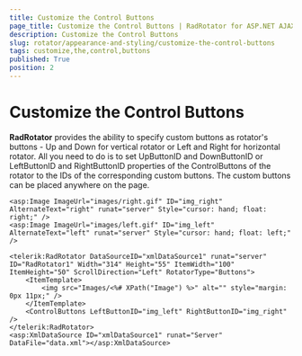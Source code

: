 ```yaml
---
title: Customize the Control Buttons
page_title: Customize the Control Buttons | RadRotator for ASP.NET AJAX Documentation
description: Customize the Control Buttons
slug: rotator/appearance-and-styling/customize-the-control-buttons
tags: customize,the,control,buttons
published: True
position: 2
---
```


# Customize the Control Buttons

**RadRotator** provides the ability to specify custom buttons as rotator's buttons - Up and Down for vertical rotator or Left and Right for horizontal rotator. All you need to do is to set UpButtonID and DownButtonID or LeftButtonID and RightButtonID properties of the ControlButtons of the rotator to the IDs of the corresponding custom buttons. The custom buttons can be placed anywhere on the page.

````ASP.NET
<asp:Image ImageUrl="images/right.gif" ID="img_right" AlternateText="right" runat="server" Style="cursor: hand; float: right;" />
<asp:Image ImageUrl="images/left.gif" ID="img_left" AlternateText="left" runat="server" Style="cursor: hand; float: left;" />
	
<telerik:RadRotator DataSourceID="xmlDataSource1" runat="server" ID="RadRotator1" Width="314" Height="55" ItemWidth="100" ItemHeight="50" ScrollDirection="Left" RotatorType="Buttons">
	<ItemTemplate>
		<img src="Images/<%# XPath("Image") %>" alt="" style="margin: 0px 11px;" />
	</ItemTemplate>
	<ControlButtons LeftButtonID="img_left" RightButtonID="img_right" />
</telerik:RadRotator>
<asp:XmlDataSource ID="xmlDataSource1" runat="Server" DataFile="data.xml"></asp:XmlDataSource>
````


